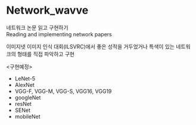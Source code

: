 # Network_wavve  
네트워크 논문 읽고 구현하기  
Reading and implementing network papers  
  
  
이미지넷 이미지 인식 대회(ILSVRC)에서 좋은 성적을 거두었거나 특색이 있는 네트워크의 형태를 직접 파악하고 구현
  
<구현예정>  
+ LeNet-5  
+ AlexNet  
+ VGG-F, VGG-M, VGG-S, VGG16, VGG19  
+ googleNet  
+ resNet  
+ SENet  
+ mobileNet
